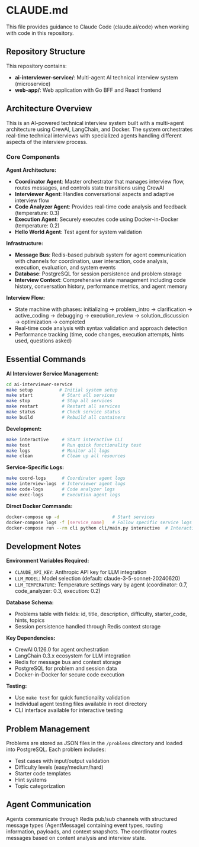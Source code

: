 # CLAUDE.md

This file provides guidance to Claude Code (claude.ai/code) when working with code in this repository.

## Repository Structure

This repository contains:
- **ai-interviewer-service/**: Multi-agent AI technical interview system (microservice)
- **web-app/**: Web application with Go BFF and React frontend

## Architecture Overview

This is an AI-powered technical interview system built with a multi-agent architecture using CrewAI, LangChain, and Docker. The system orchestrates real-time technical interviews with specialized agents handling different aspects of the interview process.

### Core Components

**Agent Architecture:**
- **Coordinator Agent**: Master orchestrator that manages interview flow, routes messages, and controls state transitions using CrewAI
- **Interviewer Agent**: Handles conversational aspects and adaptive interview flow
- **Code Analyzer Agent**: Provides real-time code analysis and feedback (temperature: 0.3)
- **Execution Agent**: Securely executes code using Docker-in-Docker (temperature: 0.2)
- **Hello World Agent**: Test agent for system validation

**Infrastructure:**
- **Message Bus**: Redis-based pub/sub system for agent communication with channels for coordination, user interaction, code analysis, execution, evaluation, and system events
- **Database**: PostgreSQL for session persistence and problem storage
- **Interview Context**: Comprehensive state management including code history, conversation history, performance metrics, and agent memory

**Interview Flow:**
- State machine with phases: initializing → problem_intro → clarification → active_coding → debugging → execution_review → solution_discussion → optimization → completed
- Real-time code analysis with syntax validation and approach detection
- Performance tracking (time, code changes, execution attempts, hints used, questions asked)

## Essential Commands

**AI Interviewer Service Management:**
```bash
cd ai-interviewer-service
make setup          # Initial system setup
make start           # Start all services  
make stop            # Stop all services
make restart         # Restart all services
make status          # Check service status
make build           # Rebuild all containers
```

**Development:**
```bash
make interactive     # Start interactive CLI
make test            # Run quick functionality test
make logs            # Monitor all logs
make clean           # Clean up all resources
```

**Service-Specific Logs:**
```bash
make coord-logs      # Coordinator agent logs
make interview-logs  # Interviewer agent logs  
make code-logs       # Code analyzer logs
make exec-logs       # Execution agent logs
```

**Direct Docker Commands:**
```bash
docker-compose up -d                    # Start services
docker-compose logs -f [service_name]   # Follow specific service logs
docker-compose run --rm cli python cli/main.py interactive  # Interactive mode
```

## Development Notes

**Environment Variables Required:**
- `CLAUDE_API_KEY`: Anthropic API key for LLM integration
- `LLM_MODEL`: Model selection (default: claude-3-5-sonnet-20240620)
- `LLM_TEMPERATURE`: Temperature settings vary by agent (coordinator: 0.7, code_analyzer: 0.3, execution: 0.2)

**Database Schema:**
- Problems table with fields: id, title, description, difficulty, starter_code, hints, topics
- Session persistence handled through Redis context storage

**Key Dependencies:**
- CrewAI 0.126.0 for agent orchestration
- LangChain 0.3.x ecosystem for LLM integration  
- Redis for message bus and context storage
- PostgreSQL for problem and session data
- Docker-in-Docker for secure code execution

**Testing:**
- Use `make test` for quick functionality validation
- Individual agent testing files available in root directory
- CLI interface available for interactive testing

## Problem Management

Problems are stored as JSON files in the `/problems` directory and loaded into PostgreSQL. Each problem includes:
- Test cases with input/output validation
- Difficulty levels (easy/medium/hard)
- Starter code templates
- Hint systems
- Topic categorization

## Agent Communication

Agents communicate through Redis pub/sub channels with structured message types (AgentMessage) containing event types, routing information, payloads, and context snapshots. The coordinator routes messages based on content analysis and interview state.